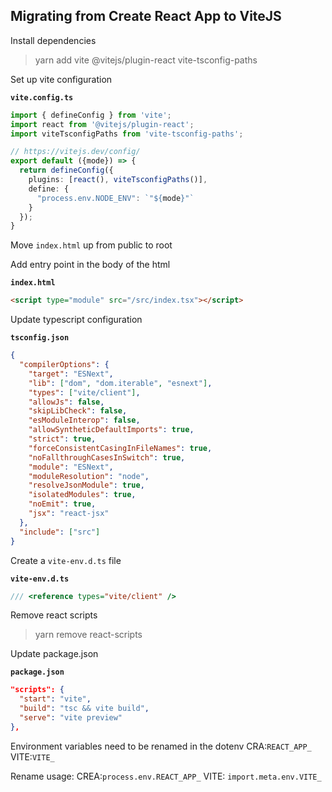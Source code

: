 ## Migrating from Create React App to ViteJS

Install dependencies

>yarn add vite @vitejs/plugin-react vite-tsconfig-paths 

Set up vite configuration

__`vite.config.ts`__
```ts
import { defineConfig } from 'vite';
import react from '@vitejs/plugin-react';
import viteTsconfigPaths from 'vite-tsconfig-paths';

// https://vitejs.dev/config/
export default ({mode}) => {
  return defineConfig({
	plugins: [react(), viteTsconfigPaths()],
	define: {
	  "process.env.NODE_ENV": `"${mode}"`
	}
  });
}
```

Move `index.html` up from public to root

Add entry point in the body of the html

__`index.html`__
```html 
<script type="module" src="/src/index.tsx"></script>
```

Update typescript configuration

__`tsconfig.json`__
```json
{
  "compilerOptions": {
    "target": "ESNext",
    "lib": ["dom", "dom.iterable", "esnext"],
    "types": ["vite/client"],
    "allowJs": false,
    "skipLibCheck": false,
    "esModuleInterop": false,
    "allowSyntheticDefaultImports": true,
    "strict": true,
    "forceConsistentCasingInFileNames": true,
    "noFallthroughCasesInSwitch": true,
    "module": "ESNext",
    "moduleResolution": "node",
    "resolveJsonModule": true,
    "isolatedModules": true,
    "noEmit": true,
    "jsx": "react-jsx"
  },
  "include": ["src"]
}
```

Create a `vite-env.d.ts` file

__`vite-env.d.ts`__
```ts
/// <reference types="vite/client" />
```


Remove react scripts

> yarn remove react-scripts

Update package.json

__`package.json`__
```json
"scripts": {
  "start": "vite",
  "build": "tsc && vite build",
  "serve": "vite preview"
},
```

Environment variables need to be renamed in the dotenv
CRA:`REACT_APP_`
VITE:`VITE_`

Rename usage:
CREA:`process.env.REACT_APP_`
VITE: `import.meta.env.VITE_`

